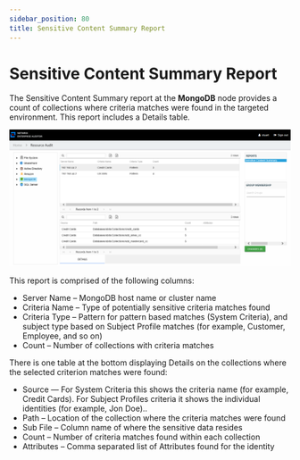 ```yaml
---
sidebar_position: 80
title: Sensitive Content Summary Report
---
```


# Sensitive Content Summary Report

The Sensitive Content Summary report at the **MongoDB** node provides a count of collections where criteria matches were found in the targeted environment. This report includes a Details table.

![Sensitive Content Summary report at the MongoDB node](../../../../../../../static/Content/Resources/Images/Access/InformationCenter/ResourceAudit/MongoDB/SensitiveContentSummary.png "Sensitive Content Summary report at the MongoDB node")

This report is comprised of the following columns:

* Server Name – MongoDB host name or cluster name
* Criteria Name – Type of potentially sensitive criteria matches found
* Criteria Type – Pattern for pattern based matches (System Criteria), and subject type based on Subject Profile matches (for example, Customer, Employee, and so on)
* Count – Number of collections with criteria matches

There is one table at the bottom displaying Details on the collections where the selected criterion matches were found:

* Source — For System Criteria this shows the criteria name (for example, Credit Cards). For Subject Profiles criteria it shows the individual identities (for example, Jon Doe)..
* Path – Location of the collection where the criteria matches were found
* Sub File – Column name of where the sensitive data resides
* Count – Number of criteria matches found within each collection
* Attributes – Comma separated list of Attributes found for the identity